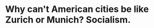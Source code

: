 <!--
    fleker.medium.com
    Image: Munich train at sunset
    Description:
        TBD
-->

# Why can't American cities be like Zurich or Munich? Socialism.

